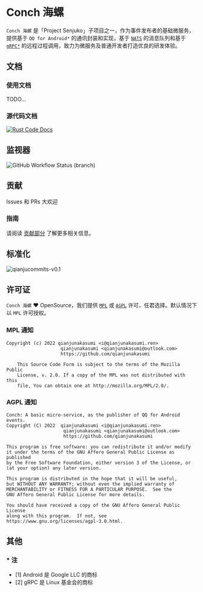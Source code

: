 # Conch 海螺

`Conch 海螺` 是「Project Senjuko」子项目之一，作为事件发布者的基础微服务，提供基于 `QQ for Android*` 的通讯封装和实现，基于 [`NATS`](https://nats.io/) 的消息队列和基于 [`gRPC*`](https://grpc.io/) 的远程过程调用，致力为微服务及普通开发者打造优良的研发体验。

## 文档

### 使用文档

TODO...

### 源代码文档

[![Rust Code Docs](https://img.shields.io/badge/docs-crates-000?style=for-the-badge&logo=rust)](https://qianjunakasumi.github.io/senjuko-conch/conch/index.html)

## 监视器

![GitHub Workflow Status (branch)](https://img.shields.io/github/workflow/status/qianjunakasumi/senjuko-conch/RustWorkspaceTest/main?style=for-the-badge&logo=github)

## 贡献

Issues 和 PRs 大欢迎

### 指南

请阅读 [贡献部分](/CONTRIBUTING.md) 了解更多相关信息。

## 标准化

![qianjucommits-v0.1](https://img.shields.io/badge/qianjucommits-v0.1-85f9c7?style=for-the-badge)

## 许可证

`Conch 海螺` ❤ OpenSource，我们提供 [`MPL`](/LICENSE) 或 [`AGPL`](/LICENSE-AGPL) 许可，任君选择。默认情况下以 `MPL` 许可授权。

### MPL 通知

```
Copyright (c) 2022 qianjunakasumi <i@qianjunakasumi.ren>
                    qianjunakasumi <qianjunakasumi@outlook.com>
                    https://github.com/qianjunakasumi

    This Source Code Form is subject to the terms of the Mozilla Public
    License, v. 2.0. If a copy of the MPL was not distributed with this
    file, You can obtain one at http://mozilla.org/MPL/2.0/.
```

### AGPL 通知

```
Conch: A basic micro-service, as the publisher of QQ for Android events.
Copyright (C) 2022  qianjunakasumi <i@qianjunakasumi.ren>
                     qianjunakasumi <qianjunakasumi@outlook.com>
                     https://github.com/qianjunakasumi

This program is free software: you can redistribute it and/or modify
it under the terms of the GNU Affero General Public License as published
by the Free Software Foundation, either version 3 of the License, or
(at your option) any later version.

This program is distributed in the hope that it will be useful,
but WITHOUT ANY WARRANTY; without even the implied warranty of
MERCHANTABILITY or FITNESS FOR A PARTICULAR PURPOSE.  See the
GNU Affero General Public License for more details.

You should have received a copy of the GNU Affero General Public License
along with this program.  If not, see https://www.gnu.org/licenses/agpl-3.0.html.
```

## 其他

### * 注

- [1] Android 是 Google LLC 的商标
- [2] gRPC 是 Linux 基金会的商标